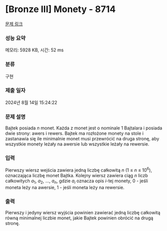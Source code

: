 # [Bronze III] Monety - 8714 

[문제 링크](https://www.acmicpc.net/problem/8714) 

### 성능 요약

메모리: 5928 KB, 시간: 52 ms

### 분류

구현

### 제출 일자

2024년 8월 14일 15:24:22

### 문제 설명

<p>Bajtek posiada <em>n</em> monet. Każda z monet jest o nominale 1 Bajtalara i posiada dwie strony: awers i rewers. Bajtek ma rozłożone monety na stole i zastanawia się ile minimalnie monet musi przewrócić na druga stronę, aby wszystkie monety leżały na awersie lub wszystkie leżały na rewersie.</p>

### 입력 

 <p>Pierwszy wiersz wejścia zawiera jedną liczbę całkowitą <em>n</em> (1 ≤ <em>n</em> ≤ 10<sup>6</sup>), oznaczająca liczbę monet Bajtka. Kolejny wiersz zawiera ciąg <em>n</em> liczb całkowitych <em>a</em><sub>1</sub>, <em>a</em><sub>2</sub>, ..., <em>a<sub>n</sub></em>, gdzie <em>a<sub>i</sub></em> oznacza opis <em>i</em>-tej monety, 0 - jeśli moneta leży na awersie, 1 - jeśli moneta leży na rewersie.</p>

### 출력 

 <p>Pierwszy i jedyny wiersz wyjścia powinien zawierać jedną liczbę całkowitą równą minimalnej liczbie monet, jakie Bajtek powinien obrócić na drugą stronę.</p>

